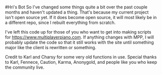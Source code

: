 #Hri's Bot
So I've changed some things quite a bit over the past couple months and haven't updated a thing. That's because my current project isn't open source yet. If it does become open source, it will most likely be in a different repo, since I rebuilt everything from scratch.

I've left this code up for those of you who want to get into making scripts for https://www.multiplayerpiano.com. If anything changes with MPP, I will probably update the code so that it still works with the site until something major like the client is rewritten or something.

Credit to Karl and Charsy for some very old functions in use. Special thanks to Karl, Fennece, Caution, Karma, Anonygold, and people like you who keep the community live.
